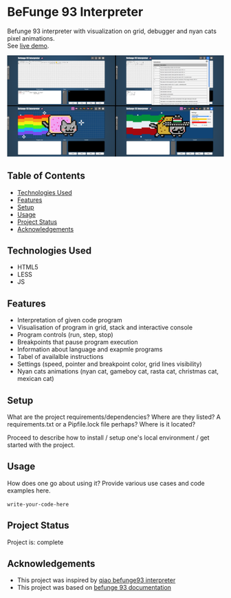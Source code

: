 # BeFunge 93 Interpreter
Befunge 93 interpreter with visualization on grid, debugger and nyan cats pixel animations.<br>
See [live demo](https://weather-artur-pas.netlify.app).

![Example screenshot](screenshot.png)

## Table of Contents
* [Technologies Used](#technologies-used)
* [Features](#features)
* [Setup](#setup)
* [Usage](#usage)
* [Project Status](#project-status)
* [Acknowledgements](#acknowledgements)


## Technologies Used
- HTML5
- LESS
- JS


## Features
- Interpretation of given code program
- Visualisation of program in grid, stack and interactive console
- Program controls (run, step, stop)
- Breakpoints that pause program execution
- Information about language and exapmle programs
- Tabel of availalble instructions
- Settings (speed, pointer and breakpoint color, grid lines visibility)
- Nyan cats animations (nyan cat, gameboy cat, rasta cat, christmas cat, mexican cat)


## Setup
What are the project requirements/dependencies? Where are they listed? A requirements.txt or a Pipfile.lock file perhaps? Where is it located?

Proceed to describe how to install / setup one's local environment / get started with the project.


## Usage
How does one go about using it?
Provide various use cases and code examples here.

`write-your-code-here`


## Project Status
Project is: complete


## Acknowledgements
- This project was inspired by [qiao befunge93 interpreter](http://qiao.github.io/javascript-playground/visual-befunge93-interpreter/) 
- This project was based on [befunge 93 documentation](https://github.com/catseye/Befunge-93/blob/master/doc/Befunge-93.markdown)

